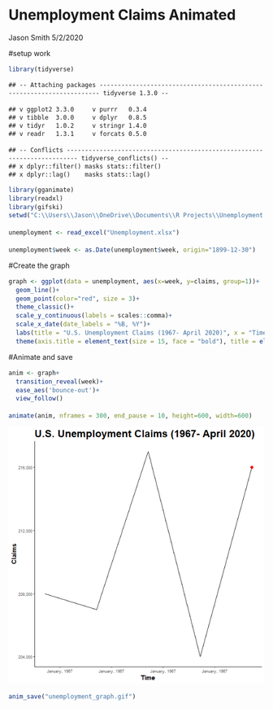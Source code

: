 Unemployment Claims Animated
================
Jason Smith
5/2/2020

\#setup work

``` r
library(tidyverse)
```

    ## -- Attaching packages ---------------------------------------------------------------------- tidyverse 1.3.0 --

    ## v ggplot2 3.3.0     v purrr   0.3.4
    ## v tibble  3.0.0     v dplyr   0.8.5
    ## v tidyr   1.0.2     v stringr 1.4.0
    ## v readr   1.3.1     v forcats 0.5.0

    ## -- Conflicts ------------------------------------------------------------------------- tidyverse_conflicts() --
    ## x dplyr::filter() masks stats::filter()
    ## x dplyr::lag()    masks stats::lag()

``` r
library(gganimate)
library(readxl)
library(gifski)
setwd("C:\\Users\\Jason\\OneDrive\\Documents\\R Projects\\Unemployment graph")

unemployment <- read_excel("Unemployment.xlsx")

unemployment$week <- as.Date(unemployment$week, origin="1899-12-30")
```

\#Create the graph

``` r
graph <- ggplot(data = unemployment, aes(x=week, y=claims, group=1))+
  geom_line()+
  geom_point(color="red", size = 3)+
  theme_classic()+
  scale_y_continuous(labels = scales::comma)+
  scale_x_date(date_labels = "%B, %Y")+
  labs(title = "U.S. Unemployment Claims (1967- April 2020)", x = "Time", y = "Claims")+
  theme(axis.title = element_text(size = 15, face = "bold"), title = element_text(size=20, face = 'bold'))
```

\#Animate and save

``` r
anim <- graph+
  transition_reveal(week)+
  ease_aes('bounce-out')+
  view_follow()

animate(anim, nframes = 300, end_pause = 10, height=600, width=600)
```

![](Unemployment-Graph-Animated_files/figure-gfm/unnamed-chunk-3-1.gif)<!-- -->

``` r
anim_save("unemployment_graph.gif")
```
